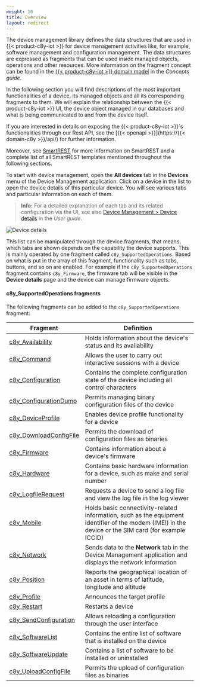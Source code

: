 ```yaml
---
weight: 10
title: Overview
layout: redirect
---
```


The device management library defines the data structures that are used in {{< product-c8y-iot >}} for device management activities like, for example, software management and configuration management. The data structures are expressed as fragments that can be used inside managed objects, operations and other resources. More information on the fragment concept can be found in the [{{< product-c8y-iot >}} domain model](/concepts/domain-model/) in the *Concepts guide*.

In the following section you will find descriptions of the most important functionalities of a device, its managed objects and all its corresponding fragments to them. We will explain the relationship between the {{< product-c8y-iot >}} UI, the device object managed in our databases and what is being communicated to and from the device itself.

If you are interested in details on exposing the {{< product-c8y-iot >}}´s functionalities through our Rest API, see the [{{< openapi >}}](https://{{< domain-c8y >}}/api/) for further information.

Moreover, see [SmartREST](/reference/smartrest-one) for more information on SmartREST and a complete list of all SmartREST templates mentioned throughout the following sections.

To start with device management, open the **All devices** tab in the **Devices** menu of the Device Management application. Click on a device in the list to open the device details of this particular device. You will see various tabs and particular information on each of them.

>**Info:** For a detailed explanation of each tab and its related configuration via the UI, see also [Device Management > Device details](/users-guide/device-management/#device-details) in the *User guide*.

![Device details](/images/reference-guide/device-details.png)

This list can be manipulated through the device fragments, that means, which tabs are shown depends on the capability the device supports. This is mainly operated by one fragment called ```c8y_SupportedOperations```. Based on what is put in the array of this fragment, functionality such as tabs, buttons, and so on are enabled. For example if the ```c8y_SupportedOperations``` fragment contains ```c8y_Firmware```, the firmware tab will be visible in the **Device details** page and the device can manage firmware objects.

#### c8y_SupportedOperations fragments

The following fragments can be added to the ```c8y_SupportedOperations``` fragment:

<table>
<colgroup>
<col width="25%">
<col width="75%">
</colgroup>
<thead>
<tr>
<th>Fragment</th>
<th>Definition</th>
</tr>
</thead>
<tbody>
<tr>
<td><a href="../../reference/device-management-library/#device-info">c8y_Availability</a></td>
<td>Holds information about the device's status and its availability</td>
</tr>
<tr>
<td><a href="../../reference/device-management-library/#reference">c8y_Command</a></td>
<td>Allows the user to carry out interactive sessions with a device</td>
</tr>
<tr>
<td><a href="../../reference/device-management-library/#configuration">c8y_Configuration</a></td>
<td>Contains the complete configuration state of the device including all control characters</td>
</tr>
<tr>
<td><a href="../../reference/device-management-library/#legacy-file-based-configuration">c8y_ConfigurationDump</a></td>
<td>Permits managing binary configuration files of the device</td>
</tr>
<tr>
<td><a href="../../reference/device-management-library/#device-profile">c8y_DeviceProfile</a></td>
<td>Enables device profile functionality for a device</td>
</tr>
<tr>
<td><a href="../../reference/device-management-library/#install-legacy-configuration">c8y_DownloadConfigFile</a></td>
<td>Permits the download of configuration files as binaries</td>
</tr>
<tr>
<td><a href="../../reference/device-management-library/#firmware">c8y_Firmware</a></td>
<td>Contains information about a device's firmware</td>
</tr>
<tr>
<td><a href="../../reference/device-management-library/#hardware-information">c8y_Hardware</a></td>
<td>Contains basic hardware information for a device, such as make and serial number</td>
</tr>
<tr>
<td><a href="../../reference/device-management-library/#logs">c8y_LogfileRequest</a></td>
<td>Requests a device to send a log file and view the log file in the log viewer</td>
</tr>
<tr>
<td><a href="../../reference/device-management-library/#connectivity">c8y_Mobile</a></td>
<td>Holds basic connectivity-related information, such as the equipment identifier of the modem (IMEI) in the device or the SIM card (for example ICCID)</td>
</tr>
<tr>
<td><a href="../../reference/device-management-library/#network">c8y_Network</a></td>
<td>Sends data to the <strong>Network</strong> tab in the Device Management application and displays the network information</td>
</tr>
<tr>
<td><a href="../../reference/device-management-library/#tracking">c8y_Position</a></td>
<td>Reports the geographical location of an asset in terms of latitude, longitude and altitude</td>
</tr>
<tr>
<td><a href="../../reference/device-management-library/#device-profile">c8y_Profile</a></td>
<td>Announces the target profile</td>
</tr>
<tr>
<td><a href="../../reference/device-management-library/#device-restart">c8y_Restart</a></td>
<td>Restarts a device</td>
</tr>
<tr>
<td><a href="../../reference/device-management-library/#upload-current-text-configuration">c8y_SendConfiguration</a></td>
<td>Allows reloading a configuration through the user interface</td>
</tr>
<tr>
<td><a href="../../reference/device-management-library/#installed-software">c8y_SoftwareList</a></td>
<td>Contains the entire list of software that is installed on the device</td>
</tr>
<tr>
<td><a href="../../reference/device-management-library/#software-update">c8y_SoftwareUpdate</a></td>
<td>Contains a list of software to be installed or uninstalled</td>
</tr>
<tr>
<td><a href="../../reference/device-management-library/#upload-current-legacy-configuration">c8y_UploadConfigFile</a></td>
<td>Permits the upload of configuration files as binaries</td>
</tr>
</tbody>
</table>
